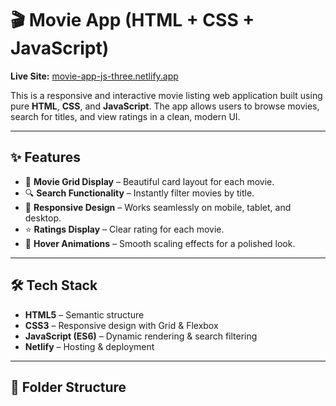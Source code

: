 # 🎬 Movie App (HTML + CSS + JavaScript)

**Live Site:** [movie-app-js-three.netlify.app](https://movie-app-js-three.vercel.app)


This is a responsive and interactive movie listing web application built using pure **HTML**, **CSS**, and **JavaScript**. The app allows users to browse movies, search for titles, and view ratings in a clean, modern UI.

---

## ✨ Features
- 🎥 **Movie Grid Display** – Beautiful card layout for each movie.
- 🔍 **Search Functionality** – Instantly filter movies by title.
- 📱 **Responsive Design** – Works seamlessly on mobile, tablet, and desktop.
- ⭐ **Ratings Display** – Clear rating for each movie.
- 🎨 **Hover Animations** – Smooth scaling effects for a polished look.

---

## 🛠️ Tech Stack
- **HTML5** – Semantic structure
- **CSS3** – Responsive design with Grid & Flexbox
- **JavaScript (ES6)** – Dynamic rendering & search filtering
- **Netlify** – Hosting & deployment

---

## 📂 Folder Structure
